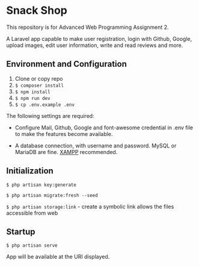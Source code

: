# Snack Shop

This repository is for Advanced Web Programming Assignment 2.

A Laravel app capable to make user registration, login with Github, Google, upload images, edit user information, write and read reviews and more.

## Environment and Configuration
1. Clone or copy repo
2. `$ composer install`
3. `$ npm install`
4. `$ npm run dev`
5. `$ cp .env.example .env`

The following settings are required:

- Configure Mail, Github, Google and font-awesome credential in .env file to make the features become available.

- A database connection, with username and password. 
  MySQL or MariaDB are fine. [XAMPP](https://www.apachefriends.org/index.html)
  recommended.

## Initialization
`$ php artisan key:generate`

`$ php artisan migrate:fresh --seed`

`$ php artisan storage:link` - create a symbolic link allows the files accessible from web

## Startup

`$ php artisan serve`

App will be available at the URI displayed.